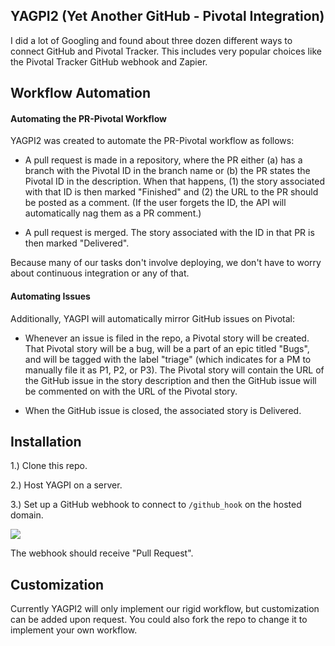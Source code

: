 ## YAGPI2 (Yet Another GitHub - Pivotal Integration)

I did a lot of Googling and found about three dozen different ways to connect GitHub and Pivotal Tracker. This includes very popular choices like the Pivotal Tracker GitHub webhook and Zapier.

## Workflow Automation

#### Automating the PR-Pivotal Workflow

YAGPI2 was created to automate the PR-Pivotal workflow as follows:

* A pull request is made in a repository, where the PR either (a) has a branch with the Pivotal ID in the branch name or (b) the PR states the Pivotal ID in the description. When that happens, (1) the story associated with that ID is then marked "Finished" and (2) the URL to the PR should be posted as a comment. (If the user forgets the ID, the API will automatically nag them as a PR comment.)

* A pull request is merged. The story associated with the ID in that PR is then marked "Delivered".

Because many of our tasks don't involve deploying, we don't have to worry about continuous integration or any of that.


#### Automating Issues

Additionally, YAGPI will automatically mirror GitHub issues on Pivotal:

* Whenever an issue is filed in the repo, a Pivotal story will be created.  That Pivotal story will be a bug, will be a part of an epic titled "Bugs", and will be tagged with the label "triage" (which indicates for a PM to manually file it as P1, P2, or P3).  The Pivotal story will contain the URL of the GitHub issue in the story description and then the GitHub issue will be commented on with the URL of the Pivotal story.

* When the GitHub issue is closed, the associated story is Delivered.


## Installation

1.) Clone this repo.

2.) Host YAGPI on a server.

3.) Set up a GitHub webhook to connect to `/github_hook` on the hosted domain.

![](http://puu.sh/lpqwM/472669578f.png)

The webhook should receive "Pull Request".


## Customization

Currently YAGPI2 will only implement our rigid workflow, but customization can be added upon request.  You could also fork the repo to change it to implement your own workflow.
